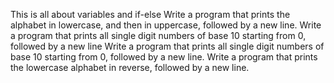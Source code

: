 This is all about variables and if-else
Write a program that prints the alphabet in lowercase, and then in uppercase, followed by a new line.
Write a program that prints all single digit numbers of base 10 starting from 0, followed by a new line
Write a program that prints all single digit numbers of base 10 starting from 0, followed by a new line.
Write a program that prints the lowercase alphabet in reverse, followed by a new line.

